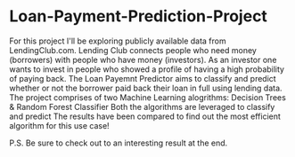 # Loan-Payment-Prediction-Project

For this project I'll be exploring publicly available data from LendingClub.com. 
Lending Club connects people who need money (borrowers) with people who have money (investors). 
As an investor one wants to invest in people who showed a profile of having a high probability of paying back.
The Loan Payemnt Predictor aims to classify and predict whether or not the borrower paid back their loan in full using lending data.
The project comprises of two Machine Learning alogrithms: Decision Trees & Random Forest Classifier
Both the algorithms are leveraged to classify and predict
The results have been compared to find out the most efficient algorithm for this use case!

P.S. Be sure to check out to an interesting result at the end.


